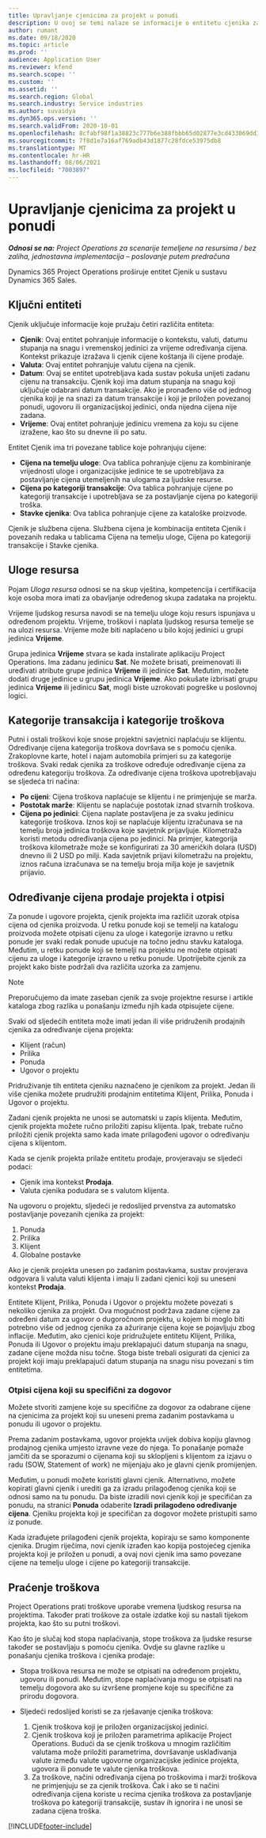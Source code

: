 ```yaml
---
title: Upravljanje cjenicima za projekt u ponudi
description: U ovoj se temi nalaze se informacije o entitetu cjenika za projekt.
author: rumant
ms.date: 09/18/2020
ms.topic: article
ms.prod: ''
audience: Application User
ms.reviewer: kfend
ms.search.scope: ''
ms.custom: ''
ms.assetid: ''
ms.search.region: Global
ms.search.industry: Service industries
ms.author: suvaidya
ms.dyn365.ops.version: ''
ms.search.validFrom: 2020-10-01
ms.openlocfilehash: 8cfabf98f1a38823c777b6e388fbbb65d02877e3cd433069dd3845c292f2b277
ms.sourcegitcommit: 7f8d1e7a16af769adb43d1877c28fdce53975db8
ms.translationtype: MT
ms.contentlocale: hr-HR
ms.lasthandoff: 08/06/2021
ms.locfileid: "7003897"
---
```

# <a name="manage-project-price-lists-on-a-quote"></a>Upravljanje cjenicima za projekt u ponudi

_**Odnosi se na:** Project Operations za scenarije temeljene na resursima / bez zaliha, jednostavna implementacija – poslovanje putem predračuna_

Dynamics 365 Project Operations proširuje entitet Cjenik u sustavu Dynamics 365 Sales. 

## <a name="key-entities"></a>Ključni entiteti

Cjenik uključuje informacije koje pružaju četiri različita entiteta:

- **Cjenik**: Ovaj entitet pohranjuje informacije o kontekstu, valuti, datumu stupanja na snagu i vremenskoj jedinici za vrijeme određivanja cijena. Kontekst prikazuje izražava li cjenik cijene koštanja ili cijene prodaje. 
- **Valuta**: Ovaj entitet pohranjuje valutu cijena na cjenik. 
- **Datum**: Ovaj se entitet upotrebljava kada sustav pokuša unijeti zadanu cijenu na transakciju. Cjenik koji ima datum stupanja na snagu koji uključuje odabrani datum transakcije. Ako je pronađeno više od jednog cjenika koji je na snazi za datum transakcije i koji je priložen povezanoj ponudi, ugovoru ili organizacijskoj jedinici, onda nijedna cijena nije zadana. 
- **Vrijeme**: Ovaj entitet pohranjuje jedinicu vremena za koju su cijene izražene, kao što su dnevne ili po satu. 

Entitet Cjenik ima tri povezane tablice koje pohranjuju cijene:

  - **Cijena na temelju uloge**: Ova tablica pohranjuje cijenu za kombiniranje vrijednosti uloge i organizacijske jedinice te se upotrebljava za postavljanje cijena utemeljenih na ulogama za ljudske resurse.
  - **Cijena po kategoriji transakcije**: Ova tablica pohranjuje cijene po kategoriji transakcije i upotrebljava se za postavljanje cijena po kategoriji troška.
  - **Stavke cjenika**: Ova tablica pohranjuje cijene za kataloške proizvode.
 
Cjenik je službena cijena. Službena cijena je kombinacija entiteta Cjenik i povezanih redaka u tablicama Cijena na temelju uloge, Cijena po kategoriji transakcije i Stavke cjenika.

## <a name="resource-roles"></a>Uloge resursa

Pojam *Uloga resursa* odnosi se na skup vještina, kompetencija i certifikacija koje osoba mora imati za obavljanje određenog skupa zadataka na projektu.

Vrijeme ljudskog resursa navodi se na temelju uloge koju resurs ispunjava u određenom projektu. Vrijeme, troškovi i naplata ljudskog resursa temelje se na ulozi resursa. Vrijeme može biti naplaćeno u bilo kojoj jedinici u grupi jedinica **Vrijeme**.

Grupa jedinica **Vrijeme** stvara se kada instalirate aplikaciju Project Operations. Ima zadanu jedinicu **Sat**. Ne možete brisati, preimenovati ili uređivati atribute grupe jedinica **Vrijeme** ili jedinice **Sat**. Međutim, možete dodati druge jedinice u grupu jedinica **Vrijeme**. Ako pokušate izbrisati grupu jedinica **Vrijeme** ili jedinicu **Sat**, mogli biste uzrokovati pogreške u poslovnoj logici.
 
## <a name="transaction-categories-and-expense-categories"></a>Kategorije transakcija i kategorije troškova

Putni i ostali troškovi koje snose projektni savjetnici naplaćuju se klijentu. Određivanje cijena kategorija troškova dovršava se s pomoću cjenika. Zrakoplovne karte, hotel i najam automobila primjeri su za kategorije troškova. Svaki redak cjenika za troškove određuje određivanje cijena za određenu kategoriju troškova. Za određivanje cijena troškova upotrebljavaju se sljedeća tri načina:

- **Po cijeni**: Cijena troškova naplaćuje se klijentu i ne primjenjuje se marža.
- **Postotak marže**: Klijentu se naplaćuje postotak iznad stvarnih troškova. 
- **Cijena po jedinici**: Cijena naplate postavljena je za svaku jedinicu kategorije troškova. Iznos koji se naplaćuje klijentu izračunava se na temelju broja jedinica troškova koje savjetnik prijavljuje. Kilometraža koristi metodu određivanja cijena po jedinici. Na primjer, kategorija troškova kilometraže može se konfigurirati za 30 američkih dolara (USD) dnevno ili 2 USD po milji. Kada savjetnik prijavi kilometražu na projektu, iznos računa izračunava se na temelju broja milja koje je savjetnik prijavio.
 
## <a name="project-sales-pricing-and-overrides"></a>Određivanje cijena prodaje projekta i otpisi

Za ponude i ugovore projekta, cjenik projekta ima različit uzorak otpisa cijena od cjenika proizvoda. U retku ponude koji se temelji na katalogu proizvoda možete otpisati cijenu za uloge i kategorije izravno u retku ponude jer svaki redak ponude upućuje na točno jednu stavku kataloga. Međutim, u retku ponude koji se temelji na projektu ne možete otpisati cijenu za uloge i kategorije izravno u retku ponude. Upotrijebite cjenik za projekt kako biste podržali dva različita uzorka za zamjenu.

> [!NOTE]
> Preporučujemo da imate zaseban cjenik za svoje projektne resurse i artikle kataloga zbog razlika u ponašanju između njih kada otpisujete cijene.

Svaki od sljedećih entiteta može imati jedan ili više pridruženih prodajnih cjenika za određivanje cijena projekta:

- Klijent (račun) 
- Prilika 
- Ponuda 
- Ugovor o projektu

Pridruživanje tih entiteta cjeniku naznačeno je cjenikom za projekt. Jedan ili više cjenika možete prudružiti prodajnim entitetima Klijent, Prilika, Ponuda i Ugovor o projektu.

Zadani cjenik projekta ne unosi se automatski u zapis klijenta. Međutim, cjenik projekta možete ručno priložiti zapisu klijenta. Ipak, trebate ručno priložiti cjenik projekta samo kada imate prilagođeni ugovor o određivanju cijena s klijentom. 

Kada se cjenik projekta prilaže entitetu prodaje, provjeravaju se sljedeći podaci:

- Cjenik ima kontekst **Prodaja**. 
- Valuta cjenika podudara se s valutom klijenta. 

Na ugovoru o projektu, sljedeći je redoslijed prvenstva za automatsko postavljanje povezanih cjenika za projekt:

1. Ponuda
2. Prilika
3. Klijent 
4. Globalne postavke 

Ako je cjenik projekta unesen po zadanim postavkama, sustav provjerava odgovara li valuta valuti klijenta i imaju li zadani cjenici koji su uneseni kontekst **Prodaja**.

Entitete Klijent, Prilika, Ponuda i Ugovor o projektu možete povezati s nekoliko cjenika za projekt. Ova mogućnost podržava zadane cijene za određeni datum za ugovor o dugoročnom projektu, u kojem bi moglo biti potrebno više od jednog cjenika za ažuriranje cijena koje se pojavljuju zbog inflacije. Međutim, ako cjenici koje pridružujete entitetu Klijent, Prilika, Ponuda ili Ugovor o projektu imaju preklapajući datum stupanja na snagu, zadane cijene možda nisu točne. Stoga biste trebali osigurati da cjenici za projekt koji imaju preklapajući datum stupanja na snagu nisu povezani s tim entitetima.

### <a name="deal-specific-price-overrides"></a>Otpisi cijena koji su specifični za dogovor

Možete stvoriti zamjene koje su specifične za dogovor za odabrane cijene na cjenicima za projekt koji su uneseni prema zadanim postavkama u ponudu ili ugovor o projektu.

Prema zadanim postavkama, ugovor projekta uvijek dobiva kopiju glavnog prodajnog cjenika umjesto izravne veze do njega. To ponašanje pomaže jamčiti da se sporazumi o cijenama koji su sklopljeni s klijentom za izjavu o radu (SOW, Statement of work) ne mijenjaju ako je glavni cjenik promijenjen.

Međutim, u ponudi možete koristiti glavni cjenik. Alternativno, možete kopirati glavni cjenik i urediti ga za izradu prilagođenog cjenika koji se odnosi samo na tu ponudu. Da biste izradili novi cjenik koji je specifičan za ponudu, na stranici **Ponuda** odaberite **Izradi prilagođeno određivanje cijena**. Cjeniku projekta koji je specifičan za dogovor možete pristupiti samo iz ponude. 

Kada izrađujete prilagođeni cjenik projekta, kopiraju se samo komponente cjenika. Drugim riječima, novi cjenik izrađen kao kopija postojećeg cjenika projekta koji je priložen u ponudi, a ovaj novi cjenik ima samo povezane cijene na temelju uloge i cijene po kategoriji transakcije.
  
## <a name="tracking-costs"></a>Praćenje troškova

Project Operations prati troškove uporabe vremena ljudskog resursa na projektima. Također prati troškove za ostale izdatke koji su nastali tijekom projekta, kao što su putni troškovi.

Kao što je slučaj kod stopa naplaćivanja, stope troškova za ljudske resurse također se postavljaju s pomoću cjenika. Ovdje su glavne razlike u ponašanju cjenika troškova i cjenika prodaje:

- Stopa troškova resursa ne može se otpisati na određenom projektu, ugovoru ili ponudi. Međutim, stope naplaćivanja mogu se otpisati na temelju dogovora ako su izvršene promjene koje su specifične za prirodu dogovora. 

- Sljedeći redoslijed koristi se za rješavanje cjenika troškova:

    1. Cjenik troškova koji je priložen organizacijskoj jedinici.
    2. Cjenik troškova koji je priložen parametrima aplikacije Project Operations. Budući da se cjenik troškova u mnogim različitim valutama može priložiti parametrima, dovršavanje usklađivanja valute između valute ugovorne organizacijske jedinice projekta, ugovora ili ponude te valute cjenika troškova.
    3. Za troškove, načini određivanja cijena po troškovima i marži troškova ne primjenjuju se za cjenik troškova. Čak i ako se ti načini određivanja cijena koriste u recima cjenika troškova za postavljanje troškova po kategoriji transakcije, sustav ih ignorira i ne unosi se zadana cijena troška.


[!INCLUDE[footer-include](../includes/footer-banner.md)]